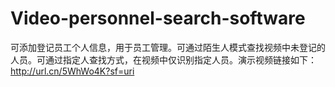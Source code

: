 # Video-personnel-search-software
可添加登记员工个人信息，用于员工管理。可通过陌生人模式查找视频中未登记的人员。可通过指定人查找方式，在视频中仅识别指定人员。演示视频链接如下：http://url.cn/5WhWo4K?sf=uri
